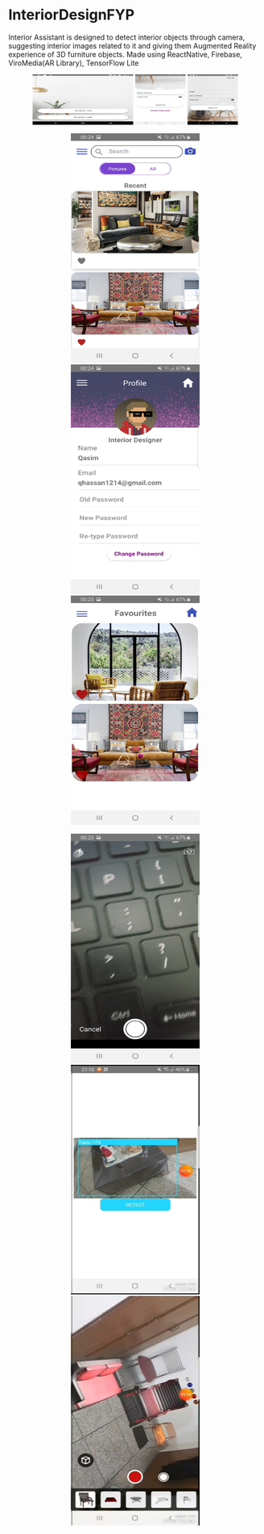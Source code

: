 # InteriorDesignFYP

Interior Assistant is designed to detect interior objects through
camera, suggesting interior images related to it and giving them
Augmented Reality experience of 3D furniture objects. 
Made using ReactNative, Firebase, ViroMedia(AR Library), TensorFlow Lite



<p align="center">
  <img src="media/Screenshot_1572864115.png" width="200" height="100">
  <img src="media/Screenshot_20200129-002406_InteriorDesign.jpg" width="100" height="100">
  <img src="media/Screenshot_1572864129.png" width="100" height="100">
</p>

<p align="center">
  <img src="media/Screenshot_20200129-002446_InteriorDesign.jpg" width="256" height="455">
  <img src="media/Screenshot_20200129-002459_InteriorDesign.jpg" width="256" height="455">
  <img src="media/Screenshot_20200129-002506_InteriorDesign.jpg" width="256" height="455">
</p>



<p align="center">
  <img src="media/Screenshot_20200129-002519_InteriorDesign.jpg" width="256" height="455">
  <img src="media/Screenshot_20200129-004849_Video Player.jpg" width="256" height="455">
  <img src="media/Screenshot_20200129-005046_Video Player.jpg" width="256" height="455">
</p>
